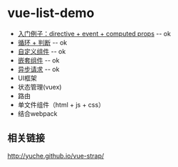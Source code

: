 # vue-list-demo

* [入门例子：directive + event + computed props](./getting-started) -- ok
* [循环 + 判断](./for-if) -- ok
* [自定义组件](./component) -- ok
* [嵌套组件](./nexted-components) -- ok
* [异步请求](./async-actions) -- ok
* UI框架
* 状态管理(vuex)
* 路由
* 单文件组件（html + js + css）
* 结合webpack

## 相关链接

http://yuche.github.io/vue-strap/
